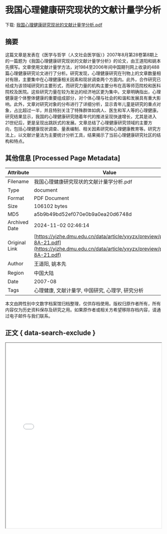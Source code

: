# 我国心理健康研究现状的文献计量学分析

<!-- tcd_download_link -->
下载: [我国心理健康研究现状的文献计量学分析.pdf](我国心理健康研究现状的文献计量学分析.pdf)
<!-- tcd_download_link_end -->

## 摘要

<!-- tcd_abstract -->
这篇文章是发表在《医学与哲学（人文社会医学版）》2007年8月第28卷第8期上的一篇题为《我国心理健康研究现状的文献计量学分析》的论文，由王道阳和姚本先撰写。文章使用文献计量学方法，对1984至2006年间中国期刊网上收录的488篇心理健康研究论文进行了分析。研究发现，心理健康研究在刊物上的文章数量相对有限，主要集中在心理健康相关因素和现状调查两个方面内。此外，合作研究已经成为该领域研究的主要形式，而研究力量的机构主要分布在高等师范院校和医科院校及医院。这些研究力量在较为发达的经济地区更为集中。文章明确指出，心理健康是个体整体健康的重要组成部分，对个体心理与社会的和谐和发展具有重大影响。此外，文章对研究对象的分布进行了详细分析，显示青年儿童是研究的重点对象，占比超过一半，并且特别关注了特殊群体如病人、医生和军人等的心理健康。研究结果显示，我国的心理健康研究随着年代的推进呈现快速增长，尤其是进入21世纪后，更是呈现出跳跃式的发展。文章总结了心理健康研究领域的主要方向，包括心理健康现状调查、量表编制、相关因素研究和心理健康教育等。研究方法上，以文献计量法为主要统计分析工具，结果揭示了当前心理健康研究社区的结构和特点。

<!-- tcd_abstract_end -->

## 其他信息 [Processed Page Metadata]

| Attribute       | Value                                  |
|-----------------|----------------------------------------|
| Filename        | 我国心理健康研究现状的文献计量学分析.pdf                             |
| Type            | document                                 |
| Format          | PDF Document                               |
| Size            | 106102 bytes                           |
| MD5             | a5b9b49bd52ef070e0b9a0ea20d6748d                                  |
| Archived Date   | 2024-11-02 02:46:14                             |
| Original Link   | [https://yizhe.dmu.edu.cn/data/article/yxyzx/preview/pdf/2007-8A-21.pdf](https://yizhe.dmu.edu.cn/data/article/yxyzx/preview/pdf/2007-8A-21.pdf)                         |
| Author          | 王道阳, 姚本先                               |
| Region          | 中国大陆                               |
| Date            | 2007-08                                 |
| Tags            | 心理健康, 文献计量学, 中国研究, 心理学, 研究分析                                 |

本文由跨性别中文数字档案馆归档整理，仅供存档使用。版权归原作者所有，所有内容仅为历史资料保存及研究之用。如果原作者或相关方希望移除存档内容，请通过电子邮件与我们联系。

## 正文 { data-search-exclude }

<!-- tcd_main_text -->
<iframe src="../我国心理健康研究现状的文献计量学分析.pdf" width="100%" height="600px">
    <p>无法显示PDF，请下载查看。</p>
</iframe>
<!-- tcd_main_text_end -->

